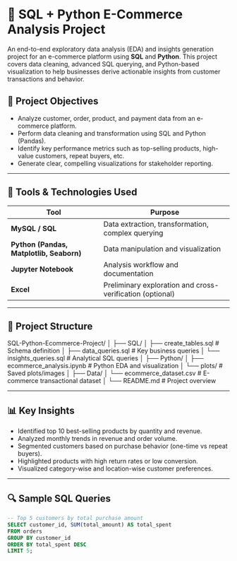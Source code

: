 # 🛒 SQL + Python E-Commerce Analysis Project

An end-to-end exploratory data analysis (EDA) and insights generation project for an e-commerce platform using **SQL** and **Python**. This project covers data cleaning, advanced SQL querying, and Python-based visualization to help businesses derive actionable insights from customer transactions and behavior.

## 📌 Project Objectives

- Analyze customer, order, product, and payment data from an e-commerce platform.
- Perform data cleaning and transformation using SQL and Python (Pandas).
- Identify key performance metrics such as top-selling products, high-value customers, repeat buyers, etc.
- Generate clear, compelling visualizations for stakeholder reporting.

---

## 🧰 Tools & Technologies Used

| Tool | Purpose |
|------|---------|
| **MySQL / SQL** | Data extraction, transformation, complex querying |
| **Python (Pandas, Matplotlib, Seaborn)** | Data manipulation and visualization |
| **Jupyter Notebook** | Analysis workflow and documentation |
| **Excel** | Preliminary exploration and cross-verification (optional) |

---

## 📂 Project Structure

SQL-Python-Ecommerce-Project/
│
├── SQL/
│ ├── create_tables.sql # Schema definition
│ ├── data_queries.sql # Key business queries
│ └── insights_queries.sql # Analytical SQL queries
│
├── Python/
│ ├── ecommerce_analysis.ipynb # Python EDA and visualization
│ └── plots/ # Saved plots/images
│
├── Data/
│ └── ecommerce_dataset.csv # E-commerce transactional dataset
│
└── README.md # Project overview

---

## 📊 Key Insights

- Identified top 10 best-selling products by quantity and revenue.
- Analyzed monthly trends in revenue and order volume.
- Segmented customers based on purchase behavior (one-time vs repeat buyers).
- Highlighted products with high return rates or low conversion.
- Visualized category-wise and location-wise customer preferences.

---

## 🔍 Sample SQL Queries

```sql
-- Top 5 customers by total purchase amount
SELECT customer_id, SUM(total_amount) AS total_spent
FROM orders
GROUP BY customer_id
ORDER BY total_spent DESC
LIMIT 5;
